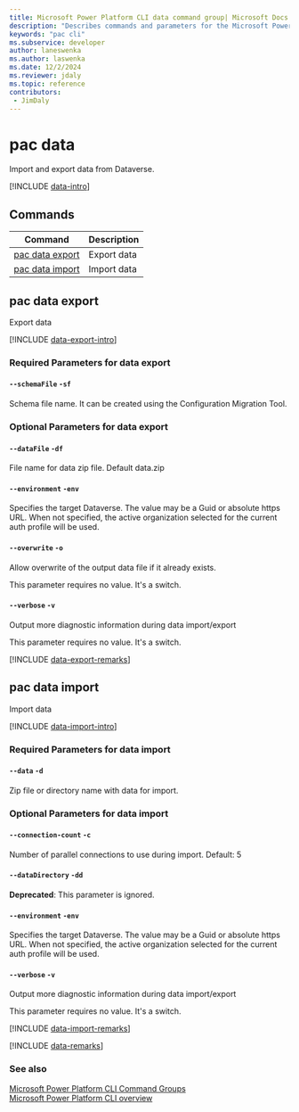 ```yaml
---
title: Microsoft Power Platform CLI data command group| Microsoft Docs
description: "Describes commands and parameters for the Microsoft Power Platform CLI data command group."
keywords: "pac cli"
ms.subservice: developer
author: laneswenka
ms.author: laswenka
ms.date: 12/2/2024
ms.reviewer: jdaly
ms.topic: reference
contributors: 
 - JimDaly
---
```

<!-- 
Do not edit this file. 
This file is generated by a program and any changes will be overwritten when this topic is re-generated.
Use the include files to add additional content to this topic.
-->
# pac data

Import and export data from Dataverse.

[!INCLUDE [data-intro](includes/data-intro.md)]

## Commands

|Command|Description|
|---------|---------|
|[pac data export](#pac-data-export)|Export data|
|[pac data import](#pac-data-import)|Import data|


## pac data export

Export data

[!INCLUDE [data-export-intro](includes/data-export-intro.md)]


### Required Parameters for data export

#### `--schemaFile` `-sf`

Schema file name. It can be created using the Configuration Migration Tool.


### Optional Parameters for data export

#### `--dataFile` `-df`

File name for data zip file. Default data.zip

#### `--environment` `-env`

Specifies the target Dataverse. The value may be a Guid or absolute https URL. When not specified, the active organization selected for the current auth profile will be used.

#### `--overwrite` `-o`

Allow overwrite of the output data file if it already exists.

This parameter requires no value. It's a switch.

#### `--verbose` `-v`

Output more diagnostic information during data import/export

This parameter requires no value. It's a switch.

[!INCLUDE [data-export-remarks](includes/data-export-remarks.md)]

## pac data import

Import data

[!INCLUDE [data-import-intro](includes/data-import-intro.md)]


### Required Parameters for data import

#### `--data` `-d`

Zip file or directory name with data for import.


### Optional Parameters for data import

#### `--connection-count` `-c`

Number of parallel connections to use during import. Default: 5

#### `--dataDirectory` `-dd`

**Deprecated**: This parameter is ignored.
#### `--environment` `-env`

Specifies the target Dataverse. The value may be a Guid or absolute https URL. When not specified, the active organization selected for the current auth profile will be used.

#### `--verbose` `-v`

Output more diagnostic information during data import/export

This parameter requires no value. It's a switch.

[!INCLUDE [data-import-remarks](includes/data-import-remarks.md)]

[!INCLUDE [data-remarks](includes/data-remarks.md)]

### See also

[Microsoft Power Platform CLI Command Groups](index.md)<br />
[Microsoft Power Platform CLI overview](../introduction.md)